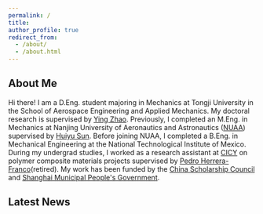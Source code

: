 ```yaml
---
permalink: /
title: 
author_profile: true
redirect_from: 
  - /about/
  - /about.html
---
```

## About Me

Hi there! I am a D.Eng. student majoring in Mechanics at Tongji University in the School of Aerospace Engineering and Applied Mechanics. My doctoral research is supervised by [Ying Zhao](http://www.yingzhaotj.cn/). Previously, I completed an M.Eng. in Mechanics
at Nanjing University of Aeronautics and Astronautics ([NUAA](http://nuaa.edu.cn/)) supervised by [Huiyu Sun](http://faculty.nuaa.edu.cn/shy/en/index/18666/list/index.htm). Before joining NUAA, I completed a B.Eng. in Mechanical Engineering at the National Technological Institute of Mexico. During my undergrad studies, I worked as a research assistant at [CICY](https://www.cicy.mx/english) on polymer composite materials projects supervised by [Pedro Herrera-Franco](https://www.cicy.mx/english/materials-unit/resercher/pedro-jesus-herrera-franco)(retired). My work has been funded by the  [China Scholarship Council](https://www.campuschina.org/index.html) and [Shanghai Municipal People's Government](https://english.shanghai.gov.cn/en-ApplyforScholarships/index.html).  


## Latest News



